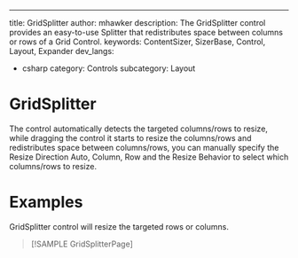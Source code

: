 ---
title: GridSplitter
author: mhawker
description: The GridSplitter control provides an easy-to-use Splitter that redistributes space between columns or rows of a Grid Control.
keywords: ContentSizer, SizerBase, Control, Layout, Expander
dev_langs:
  - csharp
category: Controls
subcategory: Layout

# GridSplitter
The control automatically detects the targeted columns/rows to resize, while dragging the control it starts to resize the columns/rows and redistributes space between columns/rows,
you can manually specify the Resize Direction Auto, Column, Row and the Resize Behavior to select which columns/rows to resize.

# Examples
GridSplitter control will resize the targeted rows or columns.

> [!SAMPLE GridSplitterPage]
